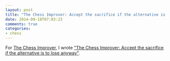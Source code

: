 ```yaml
---
layout: post
title: "The Chess Improver: Accept the sacrifice if the alternative is to lose anyway"
date: 2014-09-18T07:03:23
comments: true
categories:
- chess
---
```

For [The Chess Improver](http://chessimprover.com/), I wrote ["The Chess Improver: Accept the sacrifice if the alternative is to lose anyway"](http://chessimprover.com/accept-the-sacrifice-if-the-alternative-is-to-lose-anyway/).
